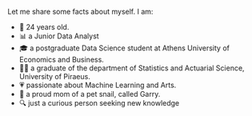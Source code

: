Let me share some facts about myself. I am:

- 👶 24 years old.
- 📊 a Junior Data Analyst
- 🎓 a postgraduate Data Science student at Athens University of Economics and Business.
- 👩‍🎓 a graduate of the department of Statistics and Actuarial Science, University of Piraeus.
- 💗 passionate about Machine Learning and Arts.
- 🐌 a proud mom of a pet snail, called Garry.
- 🔍 just a curious person seeking new knowledge 

<!---
justdepie/justdepie is a ✨ special ✨ repository because its `README.md` (this file) appears on your GitHub profile.
You can click the Preview link to take a look at your changes.
--->
